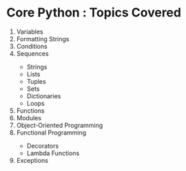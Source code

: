 # Core Python : Topics Covered
<ol>
  
<li>Variables</li>
<li>Formatting Strings</li>
<li>Conditions</li>
<li>Sequences</li>
<ul>
<li>Strings</li>
<li>Lists</li>
<li>Tuples</li>
<li>Sets</li>
<li>Dictionaries</li>
<li>Loops</li>
</ul>
<li>Functions</li>
<li>Modules</li>
<li>Object-Oriented Programming</li>
<li>Functional Programming</li>
<ul>
  <li>Decorators</li>
  <li>Lambda Functions</li>
</ul>
<li>Exceptions</li>
</ol>
